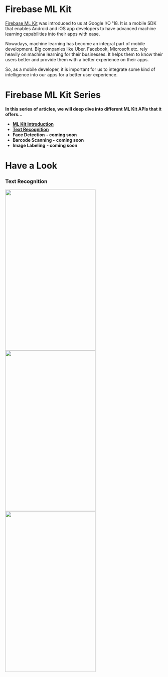 # Firebase ML Kit

[Firebase ML Kit](https://firebase.google.com/docs/ml-kit/) was introduced to us at Google I/O '18.
It is a mobile SDK that enables Android and iOS app developers to have advanced machine learning capabilities into their apps with ease.

Nowadays, machine learning has become an integral part of mobile development.
Big companies like Uber, Facebook, Microsoft etc. rely heavily on machine learning for their businesses.
It helps them to know their users better and provide them with a better experience on their apps.

So, as a mobile developer, it is important for us to integrate some kind of intelligence into our apps for a better user experience.

# Firebase ML Kit Series
<b>In this series of articles, we will deep dive into different ML Kit APIs that it offers…</b>
<ul>
<li><b><a href='http://hitanshudhawan.com/'>ML Kit Introduction</a></b></li>
<li><b><a href='http://hitanshudhawan.com/'>Text Recognition</a></b></li>
<li><b>Face Detection  - coming soon</b></li>
<li><b>Barcode Scanning -  coming soon</b></li>
<li><b>Image Labeling  - coming soon</b></li>
</ul>

# Have a Look

### Text Recognition
<img src="/images/MLKitTextRecognition1.gif" height=512 width=288></img>
<img src="/images/MLKitTextRecognition2.gif" height=512 width=288></img>
<img src="/images/MLKitTextRecognition3.gif" height=512 width=288></img>
